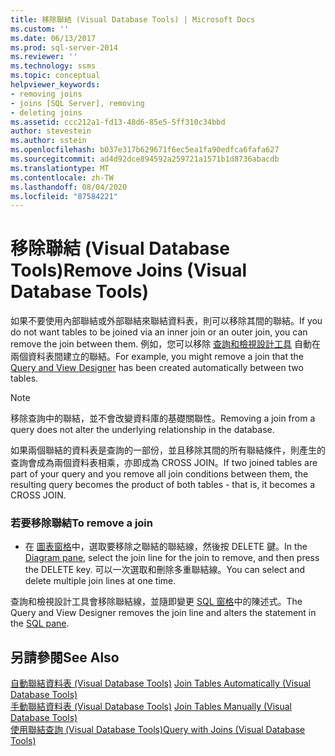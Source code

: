 ```yaml
---
title: 移除聯結 (Visual Database Tools) | Microsoft Docs
ms.custom: ''
ms.date: 06/13/2017
ms.prod: sql-server-2014
ms.reviewer: ''
ms.technology: ssms
ms.topic: conceptual
helpviewer_keywords:
- removing joins
- joins [SQL Server], removing
- deleting joins
ms.assetid: ccc212a1-fd13-48d6-85e5-5ff310c34bbd
author: stevestein
ms.author: sstein
ms.openlocfilehash: b037e317b629671f6ec5ea1fa90edfca6fafa627
ms.sourcegitcommit: ad4d92dce894592a259721a1571b1d8736abacdb
ms.translationtype: MT
ms.contentlocale: zh-TW
ms.lasthandoff: 08/04/2020
ms.locfileid: "87584221"
---
```

# <a name="remove-joins-visual-database-tools"></a><span data-ttu-id="9e9f7-102">移除聯結 (Visual Database Tools)</span><span class="sxs-lookup"><span data-stu-id="9e9f7-102">Remove Joins (Visual Database Tools)</span></span>
  <span data-ttu-id="9e9f7-103">如果不要使用內部聯結或外部聯結來聯結資料表，則可以移除其間的聯結。</span><span class="sxs-lookup"><span data-stu-id="9e9f7-103">If you do not want tables to be joined via an inner join or an outer join, you can remove the join between them.</span></span> <span data-ttu-id="9e9f7-104">例如，您可以移除 [查詢和檢視設計工具](visual-database-tools.md) 自動在兩個資料表間建立的聯結。</span><span class="sxs-lookup"><span data-stu-id="9e9f7-104">For example, you might remove a join that the [Query and View Designer](visual-database-tools.md) has been created automatically between two tables.</span></span>  
  
> [!NOTE]  
>  <span data-ttu-id="9e9f7-105">移除查詢中的聯結，並不會改變資料庫的基礎關聯性。</span><span class="sxs-lookup"><span data-stu-id="9e9f7-105">Removing a join from a query does not alter the underlying relationship in the database.</span></span>  
  
 <span data-ttu-id="9e9f7-106">如果兩個聯結的資料表是查詢的一部份，並且移除其間的所有聯結條件，則產生的查詢會成為兩個資料表相乘，亦即成為 CROSS JOIN。</span><span class="sxs-lookup"><span data-stu-id="9e9f7-106">If two joined tables are part of your query and you remove all join conditions between them, the resulting query becomes the product of both tables - that is, it becomes a CROSS JOIN.</span></span>  
  
### <a name="to-remove-a-join"></a><span data-ttu-id="9e9f7-107">若要移除聯結</span><span class="sxs-lookup"><span data-stu-id="9e9f7-107">To remove a join</span></span>  
  
-   <span data-ttu-id="9e9f7-108">在 [圖表窗格](diagram-pane-visual-database-tools.md)中，選取要移除之聯結的聯結線，然後按 DELETE 鍵。</span><span class="sxs-lookup"><span data-stu-id="9e9f7-108">In the [Diagram pane](diagram-pane-visual-database-tools.md), select the join line for the join to remove, and then press the DELETE key.</span></span> <span data-ttu-id="9e9f7-109">可以一次選取和刪除多重聯結線。</span><span class="sxs-lookup"><span data-stu-id="9e9f7-109">You can select and delete multiple join lines at one time.</span></span>  
  
 <span data-ttu-id="9e9f7-110">查詢和檢視設計工具會移除聯結線，並隨即變更 [SQL 窗格](sql-pane-visual-database-tools.md)中的陳述式。</span><span class="sxs-lookup"><span data-stu-id="9e9f7-110">The Query and View Designer removes the join line and alters the statement in the [SQL pane](sql-pane-visual-database-tools.md).</span></span>  
  
## <a name="see-also"></a><span data-ttu-id="9e9f7-111">另請參閱</span><span class="sxs-lookup"><span data-stu-id="9e9f7-111">See Also</span></span>  
 <span data-ttu-id="9e9f7-112">[自動聯結資料表 &#40;Visual Database Tools&#41;](join-tables-automatically-visual-database-tools.md) </span><span class="sxs-lookup"><span data-stu-id="9e9f7-112">[Join Tables Automatically &#40;Visual Database Tools&#41;](join-tables-automatically-visual-database-tools.md) </span></span>  
 <span data-ttu-id="9e9f7-113">[手動聯結資料表 &#40;Visual Database Tools&#41;](join-tables-manually-visual-database-tools.md) </span><span class="sxs-lookup"><span data-stu-id="9e9f7-113">[Join Tables Manually &#40;Visual Database Tools&#41;](join-tables-manually-visual-database-tools.md) </span></span>  
 [<span data-ttu-id="9e9f7-114">使用聯結查詢 &#40;Visual Database Tools&#41;</span><span class="sxs-lookup"><span data-stu-id="9e9f7-114">Query with Joins &#40;Visual Database Tools&#41;</span></span>](query-with-joins-visual-database-tools.md)  
  
  
